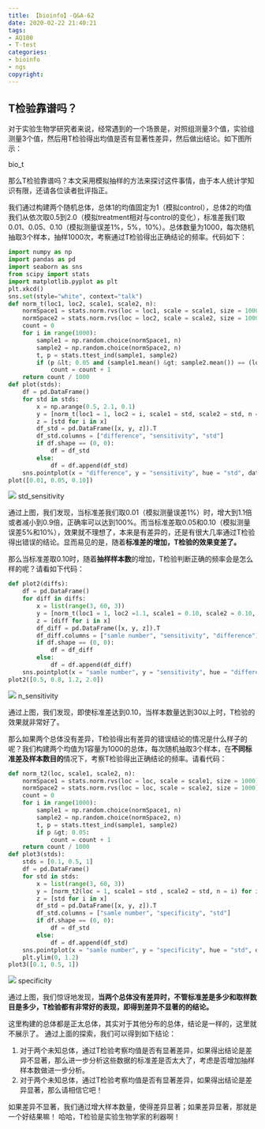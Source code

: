 ```yaml
---
title: 【bioinfo】-Q&A-62
date: 2020-02-22 21:40:21
tags:
- AQ100
- T-test
categories:
- bioinfo
- ngs
copyright:
---
```

## T检验靠谱吗？

对于实验生物学研究者来说，经常遇到的一个场景是，对照组测量3个值，实验组测量3个值，然后用T检验得出均值是否有显著性差异，然后做出结论。如下图所示：

bio_t

那么T检验靠谱吗？本文采用模拟抽样的方法来探讨这件事情，由于本人统计学知识有限，还请各位读者批评指正。

我们通过构建两个随机总体，总体1的均值固定为1（模拟control），总体2的均值我们从依次取0.5到2.0（模拟treatment相对与control的变化），标准差我们取0.01、0.05、0.10（模拟测量误差1%，5%，10%）。总体数量为1000，每次随机抽取3个样本，抽样1000次，考察通过T检验得出正确结论的频率。代码如下：
``` python
import numpy as np
import pandas as pd
import seaborn as sns
from scipy import stats
import matplotlib.pyplot as plt
plt.xkcd()
sns.set(style="white", context="talk")
def norm_t(loc1, loc2, scale1, scale2, n):
    normSpace1 = stats.norm.rvs(loc = loc1, scale = scale1, size = 1000)
    normSpace2 = stats.norm.rvs(loc = loc2, scale = scale2, size = 1000)
    count = 0
    for i in range(1000):
        sample1 = np.random.choice(normSpace1, n)
        sample2 = np.random.choice(normSpace2, n)
        t, p = stats.ttest_ind(sample1, sample2)
        if (p &lt; 0.05 and (sample1.mean() &gt; sample2.mean()) == (loc1 &gt; loc2)):
            count = count + 1
    return count / 1000
def plot(stds):
    df = pd.DataFrame()
    for std in stds:
        x = np.arange(0.5, 2.1, 0.1)
        y = [norm_t(loc1 = 1, loc2 = i, scale1 = std, scale2 = std, n = 3) for i in x]
        z = [std for i in x]
        df_std = pd.DataFrame([x, y, z]).T
        df_std.columns = ["difference", "sensitivity", "std"]
        if df.shape == (0, 0):
            df = df_std
        else:
            df = df.append(df_std)
    sns.pointplot(x = "difference", y = "sensitivity", hue = "std", data = df)
plot([0.01, 0.05, 0.10])
```
![](1.png)
std_sensitivity

通过上图，我们发现，当标准差我们取0.01（模拟测量误差1%）时，增大到1.1倍或者减小到0.9倍，正确率可以达到100%。而当标准差取0.05和0.10（模拟测量误差5%和10%），效果就不理想了，本来是有差异的，还是有很大几率通过T检验得出错误的结论。显而易见的是，随着**标准差的增加，T检验的效果变差了。**

那么当标准差取0.10时，随着**抽样样本数**的增加，T检验判断正确的频率会是怎么样的呢？请看如下代码：
```python
def plot2(diffs):
    df = pd.DataFrame()
    for diff in diffs:
        x = list(range(3, 60, 3))
        y = [norm_t(loc1 = 1, loc2 =1.1, scale1 = 0.10, scale2 = 0.10, n = i) for i in x]
        z = [diff for i in x]
        df_diff = pd.DataFrame([x, y, z]).T
        df_diff.columns = ["samle number", "sensitivity", "difference"]
        if df.shape == (0, 0):
            df = df_diff
        else:
            df = df.append(df_diff)
    sns.pointplot(x = "samle number", y = "sensitivity", hue = "difference", data = df)
plot2([0.5, 0.8, 1.2, 2.0])
```
![](2.png)
n_sensitivity

通过上图，我们发现，即使标准差达到0.10，当样本数量达到30以上时，T检验的效果就非常好了。     

那么如果两个总体没有差异，T检验得出有差异的错误结论的情况是什么样子的呢？我们构建两个均值为1容量为1000的总体，每次随机抽取3个样本，在**不同标准差及样本数目的**情况下，考察T检验得出正确结论的频率。请看代码：
```python
def norm_t2(loc, scale1, scale2, n):
    normSpace1 = stats.norm.rvs(loc = loc, scale = scale1, size = 1000)
    normSpace2 = stats.norm.rvs(loc = loc, scale = scale2, size = 1000)
    count = 0
    for i in range(1000):
        sample1 = np.random.choice(normSpace1, n)
        sample2 = np.random.choice(normSpace2, n)
        t, p = stats.ttest_ind(sample1, sample2)
        if p &gt; 0.05:
            count = count + 1
    return count / 1000
def plot3(stds):
    stds = [0.1, 0.5, 1]
    df = pd.DataFrame()
    for std in stds:
        x = list(range(3, 60, 3))
        y = [norm_t2(loc = 1, scale1 = std , scale2 = std, n = i) for i in x]
        z = [std for i in x]
        df_std = pd.DataFrame([x, y, z]).T
        df_std.columns = ["samle number", "specificity", "std"]
        if df.shape == (0, 0):
            df = df_std
        else:
            df = df.append(df_std)
    sns.pointplot(x = "samle number", y = "specificity", hue = "std", data = df)
    plt.ylim(0, 1.2)
plot3([0.1, 0.5, 1])
```
![](3.png)
specificity

通过上图，我们惊讶地发现，**当两个总体没有差异时，不管标准差是多少和取样数目是多少，T检验都有非常好的表现，即得到差异不显著的的结论。**

这里构建的总体都是正太总体，其实对于其他分布的总体，结论是一样的，这里就不展示了。
通过上面的探索，我们可以得到如下结论：
1. 对于两个未知总体，通过T检验考察均值是否有显著差异，如果得出结论是差异不显著，那么进一步分析这些数据的标准差是否太大了，考虑是否增加抽样样本数做进一步分析。
2. 对于两个未知总体，通过T检验考察均值是否有显著差异，如果得出结论是差异显著，那么请相信它吧！

如果差异不显著，我们通过增大样本数量，使得差异显著；如果差异显著，那就是一个好结果嘛！
哈哈，T检验是实验生物学家的利器啊！
